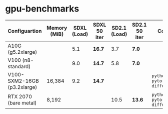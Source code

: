 # gpu-benchmarks



| Configuartion | Memory (MiB) | SDXL (Load) | SDXL 50 iter | SD2.1 (Load) | SD2.1 50 iter | Comments |
| -- | -- | -- | -- | -- | -- | -- |
| A10G (g5.2xlarge) |  | 5.1   | **16.7**   |  3.7   |  **7.0**  | |
| V100 (n8-standard) | | 9.0   | **14.7**   |  5.8  | **7.0** | | 
| V100-SXM2-16GB (p3.2xlarge) | 16,384 | 9.2 | **14.7** | | | `python==3.9` `pytorch==2.1.0`    `diffusers==0.25` |
| RTX 2070 (bare metal) | 8,192 | | | 10.5 | **13.6** | `python==3.11` `pytorch==2.1.0` `diffusers==0.25` | 
